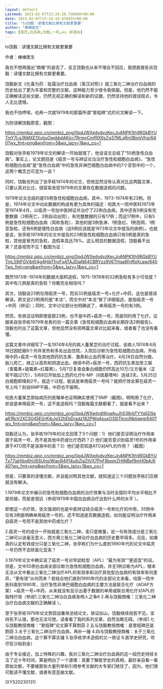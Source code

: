 ```yaml
---
layout: default
Lastmod: 2023-02-07T23:24:20.736000+00:00
date: 2023-02-07T23:24:19.478455+00:00
title: "to饶毅：读懂文献比拥有文献更重要"
author: "棒棒医生"
tags: [癌灵,白血病,饶毅,一号,wx，新语丝]
---
```


to饶毅：读懂文献比拥有文献更重要

作者：棒棒医生

我也不想再摆出“商榷”的姿态了，反正饶毅也从来不理会不回应，我想直接告诉饶毅：读懂文献比拥有文献更重要。

饶毅新文《化毒为药：砒霜治疗白血病（英汉对照）》就三氧化二砷治疗白血病的历史给出了更为丰富和完整的文献，这种能力至少很令我佩服。但是，他仍然不能正确解读这些文献，仍然无视正确的解读和新的证据，仍然坚持他的错误观点，令人无比遗憾。

我也不怕啰嗦，也再一次就1979年的那篇所谓“里程碑”式的论文解读一下。

为防误解饶毅原意，截图：

https://mmbiz.qpic.cn/mmbiz_png/0pdJWXedydvzKecJnANPK1th9RGkBYUTmY7Lg7AMXE1XxbuOwddqlAKicr7RrmnCmfRX9zZg37MLsRm1BmjjVhg/640?wx_fmt=png&wxfrom=5&wx_lazy=1&wx_co=1

饶毅对张亭栋1979年论文的解读一开始就错了，他说该文总结了“55例急性白血病”。事实上，论文题目是《癌灵一号与辨证论治治疗急性粒细胞白血病》，“急性粒细胞白血病”是“急性白血病”中的急性非淋巴细胞白血病中的7个亚型中的一个，这两个概念岂可混为一谈？

同时，饶毅也列出了张亭栋1974年的论文，但他显然没有认真对比这两篇文章，只要认真对比过，很容易发现1979年的文章存在数据造假的问题。

1979年论文总结的是55例急性粒细胞白血病，其中，1973-1974年有23例。但是，1974年论文中对此数据的构成有更为具体的描述：哈医大一院中医科1973年至1974年4月，以癌灵一号加中医辨证共治疗了22例白血病，其中还有5例没有完整数据（3例死亡，2例自动出院），有完整数据的只有17例；而这17例中，只有5例是急性粒细胞白血病（简称急粒），其他的是3例急淋、1例急红、1例恶网、1例亚急粒，还有6例是慢性白血病（这6例应该就是1973年论文中提及的病例）。也就是说，张亭栋1979年的论文中提及的23例急性粒细胞白血病只有5例是真的急粒，其他是冒充的急粒，造假率高达78%。这么明显的数据造假，饶毅看不出来？还是视而不见？截图为证：

https://mmbiz.qpic.cn/mmbiz_png/0pdJWXedydvzKecJnANPK1th9RGkBYUTmL59tFGVibt04g4HibTfroFsATAJDiaN64CBRYzz9V6THqa6fnffqXcaw/640?wx_fmt=png&wxfrom=5&wx_lazy=1&wx_co=1

既然1973年-1974年的数据大面积造假，1975-1978年的32例急粒有多少可信度？其中有几例是真的急粒？你敢完全相信吗？

其次，饶毅说23例仅用癌灵一号，而另32例是癌灵一号+化疗+中药，这也是错误解读。原文说23例用的是“本法”，而文中对“本法”做了详细描述，是指癌灵一号+中药（辨证）；同时，文中讨论部分也明确说了，单用癌灵一号的有3例。

然而，有铁证证明即使是那23例，也不是中药+癌灵一号，而是同时用了化疗。证据来自张亭栋1979年发表的另一篇文章《急性粒细胞白血病长期存活2例报告》。饶毅也列出了这篇文章，但他显然没有把两篇文章对比起来看，或者看了也没有看懂。

这篇文章中详细写了一名1974年4月的病人董某芝的治疗过程，该病人1974年4月18日因妊娠6个月伴发热和多处出血住院，入院后诊断为急性粒细胞白血病，开始用中药+癌灵一号及其他西药抗生素、激素和止血药等治疗。4月28日自然分娩，胎儿死亡，继之以高热和阴道出血，继续中药+癌灵一号，西药抗生素加至三联（青霉素+链霉素+红霉素）。5月7日复查血象白细胞仍然高达10万/立方毫米（正常不超过1万），5月8日开始加上西药化疗6-MP（6巯基嘌呤）连续3天。5月25日白细胞即降到2千。就这个过程，能说是单用癌灵一号吗？能把疗效全算在癌灵一号上吗？别说6MP不服，中药也不服啊。

哈医大董某芝原始病历的医嘱单也证明确实使用了6MP（截图)，明明用了化疗，却说是单用癌灵一号，这不是造假吗？饶毅每篇文献都看了，就是看不出来？

https://mmbiz.qpic.cn/mmbiz_png/0pdJWXedydt6nwAuJh038rbTYYa5DSea61RcV2XCS045EGrKibJg32hEbDradz182PWqAsuxO3SlTkncjNbtiaeg/640?wx_fmt=png&wxfrom=5&wx_lazy=1&wx_co=1

饶毅还认为，张亭栋1979年的论文回答了3个问题：1）他们是否证明治疗作用来源于癌灵一号，而不是其他中药或化疗西药？2) 他们是否意识到癌灵1号的作用来源于ATO而不是溶液中的汞？3）他们是否知道ATO对APL的作用？（截图）

https://mmbiz.qpic.cn/mmbiz_png/0pdJWXedydvzKecJnANPK1th9RGkBYUTx77iaHibx6hU6SUIgzWiacR4jf14uibZiaZtVX7PnF8bqmZHtNBef9mH0bA/640?wx_fmt=png&wxfrom=5&wx_lazy=1&wx_co=1

但是，只要真的读懂文献，并且能对照其他文献，就知道这三个问题张亭栋们压根就没有解决。

1.1979年论文中展示的急性粒细胞白血病的治疗效果与当时全国的平均水平相比不是优越，而是差很远（参阅1979年中国白血病治疗达到什么样的水平 ）。

即使这一点疗效，张文强调的也是中医辨证结合癌灵一号和化疗的作用，55例中仅有3例是明确单用癌灵一号的，还不知道是否数据造假，如何能证明治疗作用来自癌灵一号而不是其他中药或化疗？

2.癌灵一号的成分一开始就是三氧化二砷，汞只是微量，说一句有效成分是三氧化二砷可以说毫无意义，西方用三氧化二砷治疗白血病的历史要早得多。况且，如果真的认定有效成分只是三氧化二砷，张亭栋们为什么直到1990年代的论文中癌灵一号仍然不去除氯化亚汞？

3.1979年论文中确实说了癌灵一号对早幼粒型（APL）“最为有效”“更适宜”的话，但是，文中55例白血病全部诊断为急性粒细胞白血病，并无1例诊断为APL，根本无法从文中看出三氧化二砷治疗APL的有效率和治疗其他型白血病的有效率有何差异，“更有效”从何而来？若结合他们直到1990年代的全部论文来看，哈医一院中医科直到1990年，治疗急性非淋巴细胞白血病的主要方法是联合化疗（AOAP方案）+癌灵一号+中药，从来就没有显示出基于数据的单用或联合用化疗对APL的独特疗效（参阅1.三氧化二砷治白血病发明人之争6 2.再与饶毅商榷：三氧化二砷治疗白血病文献的正确解读 ）。

至于张亭栋1979年论文剽窃自集体总结论文，铁证如山，饶毅继续视若不见，坚持死不认错，那也无法可想，读者看了我的系列文章，自然法眼无碍。（参阅1.七与饶毅教授商榷：“里程碑”论文算不算剽窃 2.五与饶毅教授商榷：是里程碑还是剽窃 3.关于三氧化二砷治疗白血病，再补一锤 4.四与饶毅教授商榷：关于三氧化二砷治白血病，这个算不算实锤 5.张亭栋学术造假的又一铁证 6.医学史研究，吹尽狂沙始到金）

由于专业接近，加上特殊的兴趣，我对三氧化二砷治疗白血病的这一段历史持续关注了近十年时间，算是明白了一个道理：真要了解医学史的真相，最好亲自看一看原始文献，不要被那些大量列举和引用参考文献的大专家们唬住了，因为，他们很可能读不懂文献，或者有意歪曲文献。

(XYS20230131)

